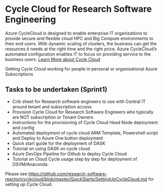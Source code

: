 # Cycle Cloud for Research Software Engineering

Azure CycleCloud is designed to enable enterprise IT organizations to provide secure and flexible cloud HPC and Big Compute environments to their end users. With dynamic scaling of clusters, the business can get the resources it needs at the right time and the right price. Azure CycleCloud’s automated configuration enables IT to focus on providing service to the business users. [Learn More about Cycle Cloud](https://docs.microsoft.com/en-us/azure/cyclecloud/)

Getting Cycle Cloud working for people in personal or organisational Azure Subscriptions

## Tasks to be undertaken (Sprint1)

- Crib sheet for Research software engineers to use with Central IT around tenant and subscription access
- Provision Cycle Cloud for Research Software Engineers who typically are NOT subscription or Tenant Owners
- Instructions for the provisioning of Cycle Cloud Head Node deployment and config
- Automated deployment of cycle cloud ARM Template, Powershell script and Deploy to Azure One button deployment
- Quick start guide for the deployment of DASK 
- Tutorial on using DASK on cycle cloud
- Azure DevOps Pipeline for Github to deploy Cycle Cloud 
- Tutorial on Cloud Cycle usage step by step for deployment of DSVM/Anaconda.

Please see https://github.com/research-software-reactor/cyclecloud/blob/master/QuickStarts/SettingUpCycleCloud.md for setting up Cycle Cloud.
